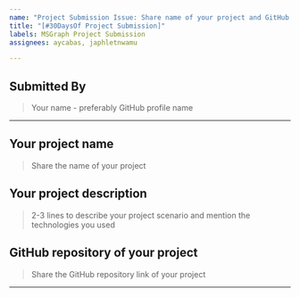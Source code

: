 ```yaml
---
name: "Project Submission Issue: Share name of your project and GitHub repository link"
title: "[#30DaysOf Project Submission]"
labels: MSGraph Project Submission
assignees: aycabas, japhletnwamu

---
```


## Submitted By
> Your name - preferably GitHub profile name

---

## Your project name
> Share the name of your project

## Your project description
> 2-3 lines to describe your project scenario and mention the technologies you used

## GitHub repository of your project
> Share the GitHub repository link of your project


---
